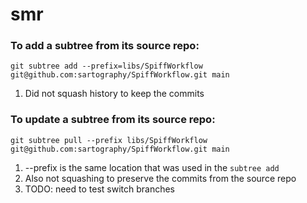# smr

### To add a subtree from its source repo:

`git subtree add --prefix=libs/SpiffWorkflow git@github.com:sartography/SpiffWorkflow.git main`

1. Did not squash history to keep the commits

### To update a subtree from its source repo:

`git subtree pull --prefix libs/SpiffWorkflow git@github.com:sartography/SpiffWorkflow.git main`

1. --prefix is the same location that was used in the `subtree add`
1. Also not squashing to preserve the commits from the source repo
1. TODO: need to test switch branches
